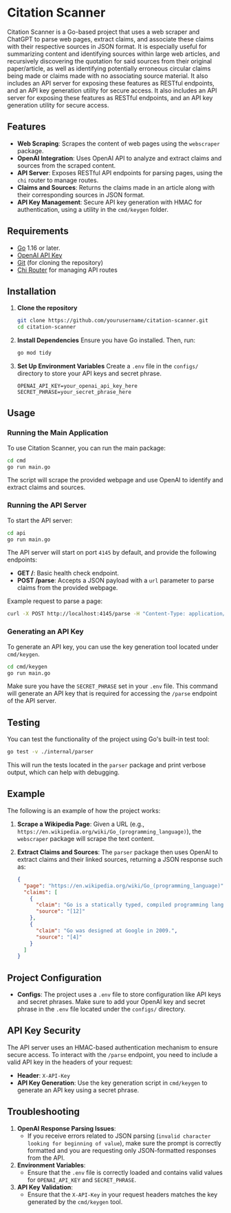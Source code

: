 # Citation Scanner

Citation Scanner is a Go-based project that uses a web scraper and ChatGPT to parse web pages, extract claims, and associate these claims with their respective sources in JSON format. It is especially useful for summarizing content and identifying sources within large web articles, and recursively discovering the quotation for said sources from their original paper/article, as well as identifying potentially erroneous circular claims being made or claims made with no associating source material. It also includes an API server for exposing these features as RESTful endpoints, and an API key generation utility for secure access. It also includes an API server for exposing these features as RESTful endpoints, and an API key generation utility for secure access.

## Features
- **Web Scraping**: Scrapes the content of web pages using the `webscraper` package.
- **OpenAI Integration**: Uses OpenAI API to analyze and extract claims and sources from the scraped content.
- **API Server**: Exposes RESTful API endpoints for parsing pages, using the `chi` router to manage routes.
- **Claims and Sources**: Returns the claims made in an article along with their corresponding sources in JSON format.
- **API Key Management**: Secure API key generation with HMAC for authentication, using a utility in the `cmd/keygen` folder.

## Requirements
- [Go](https://golang.org/dl/) 1.16 or later.
- [OpenAI API Key](https://openai.com/api/)
- [Git](https://git-scm.com/) (for cloning the repository)
- [Chi Router](https://github.com/go-chi/chi) for managing API routes

## Installation

1. **Clone the repository**
   ```sh
   git clone https://github.com/yourusername/citation-scanner.git
   cd citation-scanner
   ```

2. **Install Dependencies**
   Ensure you have Go installed. Then, run:
   ```sh
   go mod tidy
   ```

3. **Set Up Environment Variables**
   Create a `.env` file in the `configs/` directory to store your API keys and secret phrase.
   ```
   OPENAI_API_KEY=your_openai_api_key_here
   SECRET_PHRASE=your_secret_phrase_here
   ```

## Usage

### Running the Main Application

To use Citation Scanner, you can run the main package:

```sh
cd cmd
go run main.go
```

The script will scrape the provided webpage and use OpenAI to identify and extract claims and sources.

### Running the API Server

To start the API server:

```sh
cd api
go run main.go
```

The API server will start on port `4145` by default, and provide the following endpoints:

- **GET /**: Basic health check endpoint.
- **POST /parse**: Accepts a JSON payload with a `url` parameter to parse claims from the provided webpage.

Example request to parse a page:
```sh
curl -X POST http://localhost:4145/parse -H "Content-Type: application/json" -d '{"url": "https://en.wikipedia.org/wiki/Go_(programming_language)"}'
```

### Generating an API Key
To generate an API key, you can use the key generation tool located under `cmd/keygen`.

```sh
cd cmd/keygen
go run main.go
```

Make sure you have the `SECRET_PHRASE` set in your `.env` file. This command will generate an API key that is required for accessing the `/parse` endpoint of the API server.

## Testing

You can test the functionality of the project using Go's built-in test tool:

```sh
go test -v ./internal/parser
```

This will run the tests located in the `parser` package and print verbose output, which can help with debugging.

## Example
The following is an example of how the project works:

1. **Scrape a Wikipedia Page**: Given a URL (e.g., `https://en.wikipedia.org/wiki/Go_(programming_language)`), the `webscraper` package will scrape the text content.
2. **Extract Claims and Sources**: The `parser` package then uses OpenAI to extract claims and their linked sources, returning a JSON response such as:

   ```json
   {
     "page": "https://en.wikipedia.org/wiki/Go_(programming_language)",
     "claims": [
       {
         "claim": "Go is a statically typed, compiled programming language.",
         "source": "[12]"
       },
       {
         "claim": "Go was designed at Google in 2009.",
         "source": "[4]"
       }
     ]
   }
   ```

## Project Configuration
- **Configs**: The project uses a `.env` file to store configuration like API keys and secret phrases. Make sure to add your OpenAI key and secret phrase in the `.env` file located under the `configs/` directory.

## API Key Security

The API server uses an HMAC-based authentication mechanism to ensure secure access. To interact with the `/parse` endpoint, you need to include a valid API key in the headers of your request:

- **Header**: `X-API-Key`
- **API Key Generation**: Use the key generation script in `cmd/keygen` to generate an API key using a secret phrase.

## Troubleshooting
1. **OpenAI Response Parsing Issues**:
   - If you receive errors related to JSON parsing (`invalid character looking for beginning of value`), make sure the prompt is correctly formatted and you are requesting only JSON-formatted responses from the API.
2. **Environment Variables**:
   - Ensure that the `.env` file is correctly loaded and contains valid values for `OPENAI_API_KEY` and `SECRET_PHRASE`.
3. **API Key Validation**:
   - Ensure that the `X-API-Key` in your request headers matches the key generated by the `cmd/keygen` tool.

